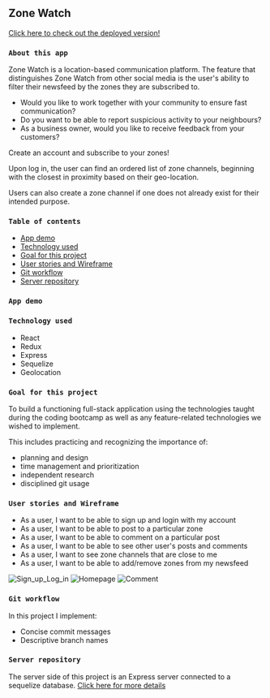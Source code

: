 ## Zone Watch 

<a href="https://zonewatch.netlify.app/" rel="nofollow">Click here to check out the deployed version!</a>

### `About this app`

Zone Watch is a location-based communication platform. The feature that distinguishes Zone Watch from other social media is the user's ability to filter their newsfeed by the zones they are subscribed to.

- Would you like to work together with your community to ensure fast communication?
- Do you want to be able to report suspicious activity to your neighbours?
- As a business owner, would you like to receive feedback from your customers?

Create an account and subscribe to your zones!

Upon log in, the user can find an ordered list of zone channels, beginning with the closest in proximity based on their geo-location.

Users can also create a zone channel if one does not already exist for their intended purpose.

### `Table of contents`

<ul>
<li><a href="#app-demo">App demo</a></li>
<li><a href="#technology-used">Technology used</a></li>
<li><a href="#goal-for-this-project">Goal for this project</a></li>
<li><a href="#user-stories-and-wireframe">User stories and Wireframe</a></li>
<li><a href="#git-workflow">Git workflow</a></li>
<li><a href="#server-repository">Server repository</a></li>
</ul>

### `App demo`

### `Technology used`

- React
- Redux
- Express
- Sequelize
- Geolocation

### `Goal for this project`

To build a functioning full-stack application using the technologies taught during the coding bootcamp as well as any feature-related technologies we wished to implement.

This includes practicing and recognizing the importance of:

- planning and design
- time management and prioritization
- independent research
- disciplined git usage

### `User stories and Wireframe`

- As a user, I want to be able to sign up and login with my account
- As a user, I want to be able to post to a particular zone
- As a user, I want to be able to comment on a particular post
- As a user, I want to be able to see other user's posts and comments
- As a user, I want to see zone channels that are close to me
- As a user, I want to be able to add/remove zones from my newsfeed

![Sign_up_Log_in](https://user-images.githubusercontent.com/54505503/78504277-54bbf980-776c-11ea-9489-c61dbb0918fb.png)
![Homepage](https://user-images.githubusercontent.com/54505503/78504303-98aefe80-776c-11ea-9fbf-2b3b27507528.png)
![Comment](https://user-images.githubusercontent.com/54505503/78504311-a49ac080-776c-11ea-9ff6-cee915e30eb3.png)

### `Git workflow`

In this project I implement:
- Concise commit messages
- Descriptive branch names

### `Server repository`

<p>The server side of this project is an Express server connected to a sequelize database. <a href="https://github.com/johnflentri/zone-watch-server">Click here for more details</a><p>
